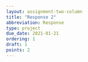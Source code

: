 ```yaml
---
layout: assignment-two-column
title: "Response 2"
abbreviation: Response
type: project
due_date: 2021-01-21
ordering: 1
draft: 1
points: 2
---
```

